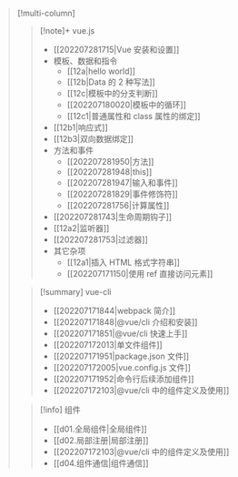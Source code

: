 
> [!multi-column]
> > [!note]+ vue.js
> > - [[202207281715\|Vue 安装和设置]]
> > - 模板、数据和指令
> >   - [[12a\|hello world]]  
> >   - [[12b\|Data 的 2 种写法]]   
> >   - [[12c\|模板中的分支判断]] 
> >   - [[202207180020\|模板中的循环]]     
> >   - [[12c1\|普通属性和 class 属性的绑定]] 
> > - [[12b1\|响应式]] 
> > - [[12b3\|双向数据绑定]]
> > - 方法和事件
> >   - [[202207281950\|方法]] 
> >   - [[202207281948\|this]] 
> >   - [[202207281947\|输入和事件]] 
> >   - [[202207281829\|事件修饰符]]   
> >   - [[202207281756\|计算属性]]    
> > - [[202207281743\|生命周期钩子]]
> > - [[12a2\|监听器]]
> > - [[202207281753\|过滤器]]
> > - 其它杂项
> >   - [[12a1\|插入 HTML 格式字符串]]  
> >   - [[202207171150\|使用 ref 直接访问元素]] 
> 
> > [!summary] vue-cli
> > - [[202207171844\|webpack 简介]]
> > - [[202207171848\|@vue/cli 介绍和安装]]
> > - [[202207171851\|@vue/cli 快速上手]]
> > - [[202207172013\|单文件组件]]
> > - [[202207171951\|package.json 文件]]
> > - [[202207172005\|vue.config.js 文件]]
> > - [[202207171952\|命令行后续添加组件]]
> > - [[202207172103\|@vue/cli 中的组件定义及使用]]
> 
> > [!info] 组件
> > - [[d01.全局组件|全局组件]]
> > - [[d02.局部注册|局部注册]]
> > - [[202207172103|@vue/cli 中的组件定义及使用]]
> > - [[d04.组件通信|组件通信]]

